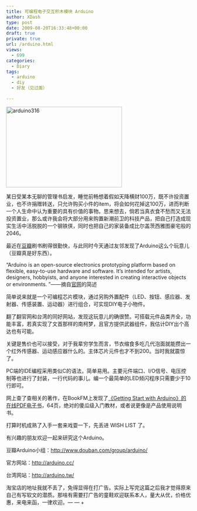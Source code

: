 ```yaml
---
title: 可编程电子交互积木模块 Arduino
author: XDash
type: post
date: 2009-08-20T16:33:48+00:00
draft: true
private: true
url: /arduino.html
views:
  - 699
categories:
  - Diary
tags:
  - arduino
  - diy
  - 好友（见过面）

---
```

<img loading="lazy" decoding="async" class="size-full wp-image-1576 alignleft" title="arduino316" src="http://www.fanbing.net/wp-content/uploads/2009/08/arduino316.jpg" alt="arduino316" width="316" height="220" srcset="http://xdash.one/wp-content/uploads/2009/08/arduino316.jpg 316w, http://xdash.one/wp-content/uploads/2009/08/arduino316-300x208.jpg 300w" sizes="(max-width: 316px) 100vw, 316px" />

某日受某本无聊的管理书启发，睡觉前畅想着假如天降横财100万，既不许投资置业，也不许捐赠转送，只允许购买小件的item，将会如何花掉这100万，进而判断一个人生命中认为重要的具有价值的事物。思来想去，倘若当真衣食不愁而又无法投资置业，那么或许我会将大部分用来购置新潮前卫的科技产品，把自己打造成现实生活中活脱脱的一个钢铁侠，同时也把自己的家装备成比尔盖茨西雅图豪宅般的2046。

最近在<a href="http://www.douban.com/people/xdash/" target="_blank">豆瓣</a>刷书刷得很勤快，与此同时今天通过友邻发现了Arduino这么个玩意儿（豆瓣真是好东西）。

“Arduino is an open-source electronics prototyping platform based on flexible, easy-to-use hardware and software. It&#8217;s intended for artists, designers, hobbyists, and anyone interested in creating interactive objects or environments. ”——摘自<a href="http://arduino.cc/" target="_blank">官网</a>的简述

简单说来就是一个可编程芯片模块，通过另购外置配件（LED、按钮、感应器、发射器、传感装置、运动器）进行组合，可实现DIY电子小物件。

翻了翻官网和台湾的同好网站，发现这玩意儿的确很赞。可搭载元件品类齐全，功能丰富，若真实现了文首那样的南柯梦，且官方提供武器组件，我估计DIY出个高达也有可能。

<!--more-->关键是售价也可以接受，对于我辈穷学生而言，节衣缩食多吃几代泡面就能攒出一个红外传感器、运动感应器什么的。主体芯片元件也才不到200。当时我就震惊了。

PC端的IDE编程采用类似C的语法，简单易用。主要元件端口、I/O信号、电压控制等也进行了封装，一行代码的事儿。编一个最简单的LED频闪程序只需要少于10行即可。

网上查了查相关的著作，在BookFM上发现了<a href="http://www.bookfm.com/book/bookdetail.html?bid=100525" target="_blank">《Getting Start with Arduino》的在线PDF电子书</a>，64页，绝对的傻瓜级入门教材，或者说更像是产品使用说明书。

打算时机成熟了入手一套来戏耍一下，先丢进 WISH LIST 了。

有兴趣的朋友欢迎一起来研究这个Arduino。

豆瓣Arduino小组：<http://www.douban.com/group/arduino/>

官方网站：<http://arduino.cc/>

台湾网站：<http://arduino.tw/>

淘宝店的地址我就不丢了，免得显得在打广告。实际上写完这篇之后我才觉得原来自己有写软文的潜质。那啥有需要打广告的童鞋欢迎联系本人，量大从优，价格优惠，来电来函，一律欢迎。— — +